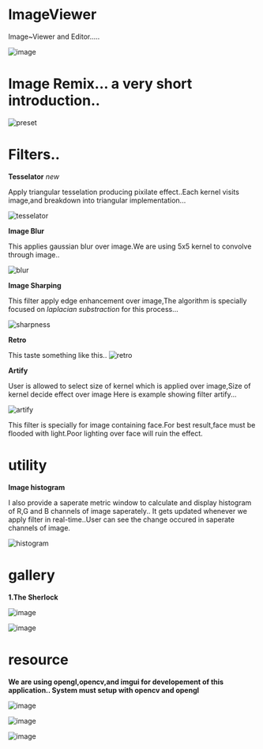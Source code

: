 # ImageViewer
Image~Viewer and Editor.....

		
![image](https://user-images.githubusercontent.com/24197201/52168580-e472ac00-2753-11e9-8429-034a688bb34e.png)



# Image Remix... a very short introduction..

![preset](https://user-images.githubusercontent.com/24197201/51024206-f6c45480-15b0-11e9-9e8f-78593c6384e4.gif)



# Filters..

<b>Tesselator</b> <i>new</i>

Apply triangular tesselation producing pixilate effect..Each kernel visits image,and breakdown into triangular implementation...

![tesselator](https://user-images.githubusercontent.com/24197201/51022875-8b2cb800-15ad-11e9-9d26-f3e61da4a12d.gif)

<b>Image Blur</b>
  
  This applies gaussian blur over image.We are using 5x5 kernel to convolve through image..
  
  ![blur](https://user-images.githubusercontent.com/24197201/50737271-2f4de200-11ef-11e9-878d-65a2934b88ac.gif)

  <b>Image Sharping</b>
  
  This filter apply edge enhancement over image,The algorithm is specially focused on <i>laplacian substraction</i> for this process...
  
  ![sharpness](https://user-images.githubusercontent.com/24197201/50737229-d1b99580-11ee-11e9-8a5f-68632df86b18.gif)
  
  <b>Retro</b>
  
This taste something like this..
![retro](https://user-images.githubusercontent.com/24197201/50737398-d1ba9500-11f0-11e9-890e-e9349453aa81.gif)

<b>Artify</b>

User is allowed to select  size of kernel which is applied over image,Size of kernel decide effect over image
Here is example showing filter artify...

![artify](https://user-images.githubusercontent.com/24197201/50737304-a84d3980-11ef-11e9-8cd9-496190b58ca0.gif)

This filter is specially for image containing face.For best result,face must be flooded with light.Poor lighting over face will ruin the effect.

# utility
<b>Image histogram</b>

I also provide a saperate metric window to calculate and display histogram of R,G and B channels of image saperately..
It gets updated whenever we apply filter in real-time..User can see the change occured in saperate channels of image.

![histogram](https://user-images.githubusercontent.com/24197201/50737484-f5320f80-11f1-11e9-8606-d58ec6f3e180.gif)

# gallery
<b>1.The Sherlock</b>


![image](https://user-images.githubusercontent.com/24197201/52168774-55b35e80-2756-11e9-8e3e-6e2788e153bd.png)


![image](https://user-images.githubusercontent.com/24197201/52168759-269ced00-2756-11e9-817a-64e74810b465.png)


# resource
<b>We are using opengl,opencv,and imgui for developement of this application..
  System must setup with opencv and opengl</b>

![image](https://user-images.githubusercontent.com/24197201/50045507-371cd980-00bc-11e9-9088-5da36b9717d2.png)

![image](https://user-images.githubusercontent.com/24197201/50045524-89f69100-00bc-11e9-86d9-f93be2bdce75.png)

![image](https://user-images.githubusercontent.com/24197201/50045604-c676bc80-00bd-11e9-8394-a34071ef94a7.png)
